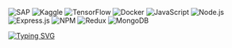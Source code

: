 ![SAP](https://img.shields.io/badge/SAP-%2300BFFF.svg?style=plastic&logo=sap&logoColor=white)
 ![Kaggle](https://img.shields.io/badge/Kaggle-20BEFF?style=plastic&logo=Kaggle&logoColor=white)
 ![TensorFlow](https://img.shields.io/badge/TensorFlow-FF6F00?style=plastic&logo=tensorflow&logoColor=white)
 ![Docker](https://img.shields.io/badge/Docker-2496ED?style=plastic&logo=docker&logoColor=white)
 ![JavaScript](https://img.shields.io/badge/JavaScript-F7DF1E?style=plastic&logo=javascript&logoColor=black)
 ![Node.js](https://img.shields.io/badge/Node.js-43853D?style=plastic&logo=node.js&logoColor=white)
 ![Express.js](https://img.shields.io/badge/express.js-%23404d59.svg?style=plastic&logo=express&logoColor=%2361DAFB)
 ![NPM](https://img.shields.io/badge/NPM-%23000000.svg?style=plastic&logo=npm&logoColor=white)
 ![Redux](https://img.shields.io/badge/Redux-764ABC?style=plastic&logo=redux&logoColor=white)
 ![MongoDB](https://img.shields.io/badge/MongoDB-4EA94B?style=plastic&logo=mongodb&logoColor=white)
 
 <a href="https://git.io/typing-svg">
   <img src="https://readme-typing-svg.herokuapp.com/?lines=wwwroot+hello+world!;hi+there!+i'm+using+github;&center=true&font=Fira+Code&size=22&color=00C1D4&width=600&height=50" alt="Typing SVG" />
 </a>
 
 
